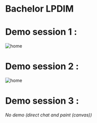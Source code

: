 # Bachelor LPDIM

# Demo session 1 :
![home](https://raw.githubusercontent.com/nathan-cuvellier/BachelorDIM-Javascript/master/TP1/tp1.gif)

# Demo session 2 :
![home](https://raw.githubusercontent.com/nathan-cuvellier/BachelorDIM-Javascript/master/TP2/tp2.gif)

# Demo session 3 :

*No demo (direct chat and paint (canvas))*
